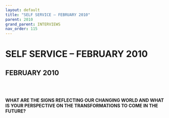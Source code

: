 ```yaml
---
layout: default
title: "SELF SERVICE – FEBRUARY 2010"
parent: 2010
grand_parent: INTERVIEWS
nav_order: 115
---
```


# SELF SERVICE – FEBRUARY 2010
## FEBRUARY 2010 

<br><br></p>
<p><b>WHAT ARE THE SIGNS REFLECTING OUR CHANGING WORLD AND WHAT IS YOUR PERSPECTIVE ON THE TRANSFORMATIONS TO COME IN THE FUTURE?</b> <br />
<br />


